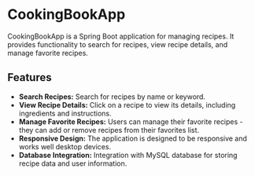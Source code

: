 # CookingBookApp

CookingBookApp is a Spring Boot application for managing recipes. It provides functionality to search for recipes, view recipe details, and manage favorite recipes.

## Features

- **Search Recipes:** Search for recipes by name or keyword.
- **View Recipe Details:** Click on a recipe to view its details, including ingredients and instructions.
- **Manage Favorite Recipes:** Users can manage their favorite recipes - they can add or remove recipes from their favorites list.
- **Responsive Design:** The application is designed to be responsive and works well desktop devices.
- **Database Integration:** Integration with MySQL database for storing recipe data and user information.

